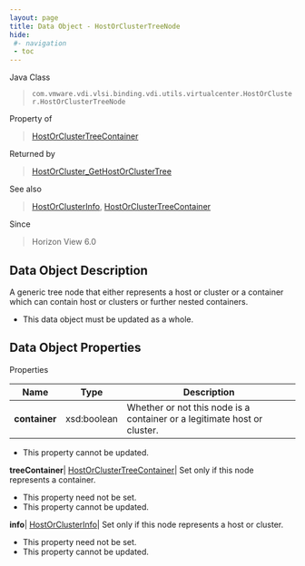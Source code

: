 ```yaml
---
layout: page
title: Data Object - HostOrClusterTreeNode
hide:
 #- navigation
 - toc
---
```






Java Class  
> `com.vmware.vdi.vlsi.binding.vdi.utils.virtualcenter.HostOrCluster.HostOrClusterTreeNode`

Property of  
> [HostOrClusterTreeContainer](vdi.utils.virtualcenter.HostOrCluster.HostOrClusterTreeContainer.md#field_detail)

Returned by  
> [HostOrCluster_GetHostOrClusterTree](vdi.utils.virtualcenter.HostOrCluster.md#getHostOrClusterTree)

See also  
> [HostOrClusterInfo](vdi.utils.virtualcenter.HostOrCluster.HostOrClusterInfo.md), [HostOrClusterTreeContainer](vdi.utils.virtualcenter.HostOrCluster.HostOrClusterTreeContainer.md)

Since  
> Horizon View 6.0


## Data Object Description 

A generic tree node that either represents a host or cluster or a container which can contain host or clusters or further nested containers. 

  * This data object must be updated as a whole.



## Data Object Properties

Properties

Name |  Type |  Description   
---|---|---  
**container**|  xsd:boolean|  Whether or not this node is a container or a legitimate host or cluster.   


 * This property cannot be updated.

  
**treeContainer**| [HostOrClusterTreeContainer](vdi.utils.virtualcenter.HostOrCluster.HostOrClusterTreeContainer.md)|  Set only if this node represents a container.   


 * This property need not be set.
 * This property cannot be updated.

  
**info**| [HostOrClusterInfo](vdi.utils.virtualcenter.HostOrCluster.HostOrClusterInfo.md)|  Set only if this node represents a host or cluster.   


 * This property need not be set.
 * This property cannot be updated.

  
  

  
